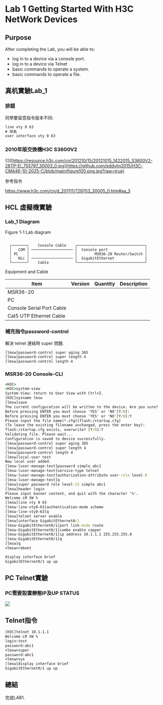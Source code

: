# Lab 1 Getting Started With H3C NetWork Devices

## Purpose

After completing the Lab, you will be able to:

- log in to a device via a console port.
- log in to a device via Telnet
- basic commands to operate a system.
- basic commands to operate a file.

## 真机實驗Lab_1

### 排錯

同學要留意指令版本不同:
```cmd
line vty 0 63
# 改為
user interface vty 0 63
```
### 2010年版交換機H3C S3600V2

![]([https://resource.h3c.com/cn/201210/15/20121015_1422015_S3600V2-28TP-EI_755797_30003_0.jpg](https://github.com/eddylin2015/H3C-CM446-10-2025-C/blob/main/figure100.png.jpg?raw=true)

參考指令

https://www.h3c.com/cn/d_201111/729703_30005_0.htm#aa_3

## HCL 虛擬機實驗 

### Lab_1 Diagram

Figure 1-1 Lab diagram

```console
         
  ┌───────┐    Console Cable    ┌───────────────────────────────┐     
  │   COM │ ─────────────────── │  Console port                 │
  │ PC    │                     │        MSR36-20 Router/Switch │
  │   Nic │ ─────────────────── │  GigabitEthernet              │   
  └───────┘    Cable            └───────────────────────────────┘

```

Equipment and Cable

Item                      |  Version  | Quantity  | Description   
--------------------------|-----------|-----------|-----------------
MSR36-20                  |
PC                        |
Console Serial Port Cable |
Cat5 UTP Ethernet Cable   |



### 補充指令password-control
解決 telnet 連結時 super 問題.
```cmd
[lmsw]password-control super aging 365
[lmsw]password-control super length 4
[lmsw]password-control length 4
```

### MSR36-20 Console-CLI

```cmd
<H3C>
<H3C>system-view
System View: return to User View with Ctrl+Z.
[H3C]sysname lmsw
[lmsw]save
The current configuration will be written to the device. Are you sure? [Y/N]:
Before pressing ENTER you must choose 'YES' or 'NO'[Y/N]:
Before pressing ENTER you must choose 'YES' or 'NO'[Y/N]:Y
Please input the file name(*.cfg)[flash:/startup.cfg]
(To leave the existing filename unchanged, press the enter key):
flash:/startup.cfg exists, overwrite? [Y/N]:Y
Validating file. Please wait...
Configuration is saved to device successfully.
[lmsw]password-control super aging 365
[lmsw]password-control super length 4
[lmsw]password-control length 4
[lmsw]local-user test
New local user added.
[lmsw-luser-manage-test]password simple abc1
[lmsw-luser-manage-test]service-type telnet
[lmsw-luser-manage-test]authorization-attribute user-role level-0
[lmsw-luser-manage-test]q
[lmsw]super password role level-15 simple abc1
[lmsw]header login
Please input banner content, and quit with the character '%'.
Welcome LM SW %
[lmsw]line vty 0 63
[lmsw-line-vty0-63]authentication-mode scheme
[lmsw-line-vty0-63]q
[lmsw]telnet server enable
[lmsw]interface GigabitEthernet0/1
[lmsw-GigabitEthernet0/1]port link-mode route
[lmsw-GigabitEthernet0/1]combo enable copper
[lmsw-GigabitEthernet0/1]ip address 10.1.1.1 255.255.255.0
[lmsw-GigabitEthernet0/1]q
[lmsw]q
<lmsw>reboot

display interface brief
GigabitEthernet0/1 up up
```

## PC Telnet實驗

### PC需要設置靜態IP及UP STATUS

![](https://90apt.com/usr/uploads/2023/05/3571188184.png)

## Telnet指令
```cmd
[H3C]telnet 10.1.1.1
Welcome LM SW %
login:test
password:abc1
<lmsw>super
password:abc1
<lmsw>sys
[lmsw]display interface brief
GigabitEthernet0/1 up up 
```
## 總結

完成LAB1.
